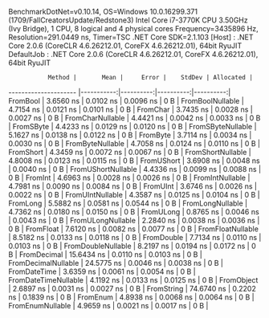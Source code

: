 
BenchmarkDotNet=v0.10.14, OS=Windows 10.0.16299.371 (1709/FallCreatorsUpdate/Redstone3)
Intel Core i7-3770K CPU 3.50GHz (Ivy Bridge), 1 CPU, 8 logical and 4 physical cores
Frequency=3435896 Hz, Resolution=291.0449 ns, Timer=TSC
.NET Core SDK=2.1.103
  [Host]     : .NET Core 2.0.6 (CoreCLR 4.6.26212.01, CoreFX 4.6.26212.01), 64bit RyuJIT
  DefaultJob : .NET Core 2.0.6 (CoreCLR 4.6.26212.01, CoreFX 4.6.26212.01), 64bit RyuJIT


               Method |       Mean |     Error |    StdDev | Allocated |
--------------------- |-----------:|----------:|----------:|----------:|
             FromBool |  3.6560 ns | 0.0102 ns | 0.0096 ns |       0 B |
     FromBoolNullable |  4.7154 ns | 0.0121 ns | 0.0101 ns |       0 B |
             FromChar |  3.7435 ns | 0.0028 ns | 0.0027 ns |       0 B |
     FromCharNullable |  4.4421 ns | 0.0042 ns | 0.0033 ns |       0 B |
            FromSByte |  4.4233 ns | 0.0129 ns | 0.0120 ns |       0 B |
    FromSByteNullable |  5.1627 ns | 0.0138 ns | 0.0122 ns |       0 B |
             FromByte |  3.7114 ns | 0.0034 ns | 0.0030 ns |       0 B |
     FromByteNullable |  4.7058 ns | 0.0124 ns | 0.0110 ns |       0 B |
            FromShort |  4.3459 ns | 0.0072 ns | 0.0067 ns |       0 B |
    FromShortNullable |  4.8008 ns | 0.0123 ns | 0.0115 ns |       0 B |
           FromUShort |  3.6908 ns | 0.0048 ns | 0.0040 ns |       0 B |
   FromUShortNullable |  4.4336 ns | 0.0099 ns | 0.0088 ns |       0 B |
              FromInt |  4.6963 ns | 0.0028 ns | 0.0026 ns |       0 B |
      FromIntNullable |  4.7981 ns | 0.0090 ns | 0.0084 ns |       0 B |
             FromUInt |  3.6746 ns | 0.0026 ns | 0.0022 ns |       0 B |
     FromUIntNullable |  4.3587 ns | 0.0125 ns | 0.0104 ns |       0 B |
             FromLong |  5.5882 ns | 0.0581 ns | 0.0544 ns |       0 B |
     FromLongNullable |  4.7362 ns | 0.0180 ns | 0.0150 ns |       0 B |
            FromULong |  0.8765 ns | 0.0046 ns | 0.0043 ns |       0 B |
    FromULongNullable |  2.2840 ns | 0.0038 ns | 0.0036 ns |       0 B |
            FromFloat |  7.6120 ns | 0.0082 ns | 0.0077 ns |       0 B |
    FromFloatNullable |  8.5182 ns | 0.0133 ns | 0.0118 ns |       0 B |
           FromDouble |  7.7134 ns | 0.0110 ns | 0.0103 ns |       0 B |
   FromDoubleNullable |  8.2197 ns | 0.0194 ns | 0.0172 ns |       0 B |
          FromDecimal | 15.6434 ns | 0.0110 ns | 0.0103 ns |       0 B |
  FromDecimalNullable | 24.5775 ns | 0.0046 ns | 0.0038 ns |       0 B |
         FromDateTime |  3.6359 ns | 0.0061 ns | 0.0054 ns |       0 B |
 FromDateTimeNullable |  4.1192 ns | 0.0133 ns | 0.0125 ns |       0 B |
           FromObject |  2.6897 ns | 0.0031 ns | 0.0027 ns |       0 B |
           FromString | 74.6740 ns | 0.2202 ns | 0.1839 ns |       0 B |
             FromEnum |  4.8938 ns | 0.0068 ns | 0.0064 ns |       0 B |
     FromEnumNullable |  4.9659 ns | 0.0021 ns | 0.0017 ns |       0 B |
